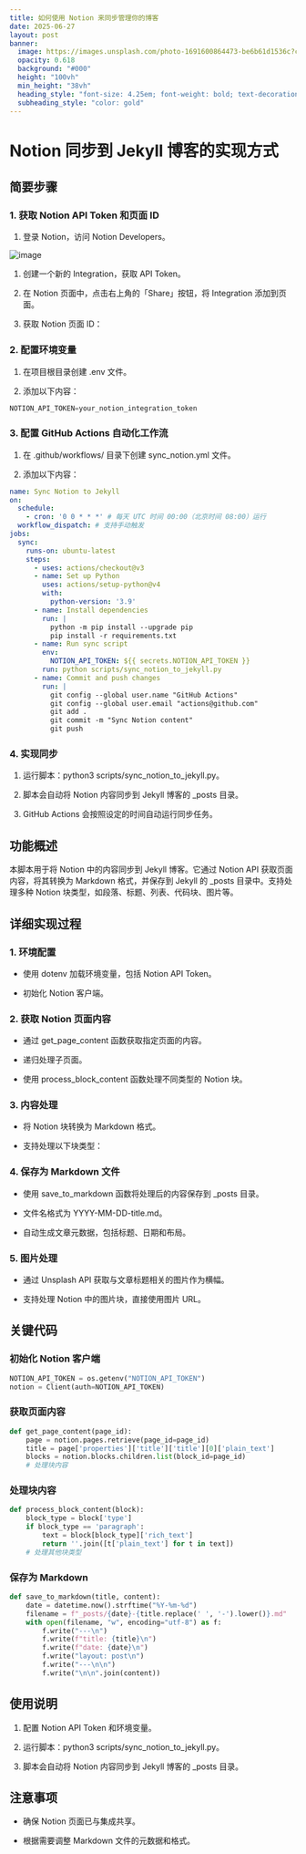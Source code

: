 ```yaml
---
title: 如何使用 Notion 来同步管理你的博客
date: 2025-06-27
layout: post
banner:
  image: https://images.unsplash.com/photo-1691600864473-be6b61d1536c?crop=entropy&cs=tinysrgb&fit=max&fm=jpg&ixid=M3w2OTIwMzJ8MHwxfHJhbmRvbXx8fHx8fHx8fDE3NTEwNjI5NjV8&ixlib=rb-4.1.0&q=80&w=1080
  opacity: 0.618
  background: "#000"
  height: "100vh"
  min_height: "38vh"
  heading_style: "font-size: 4.25em; font-weight: bold; text-decoration: underline"
  subheading_style: "color: gold"
---
```


# Notion 同步到 Jekyll 博客的实现方式

## 简要步骤

### 1. 获取 Notion API Token 和页面 ID

1. 登录 Notion，访问 Notion Developers。

![image](https://prod-files-secure.s3.us-west-2.amazonaws.com/a7a0cc5a-89b9-4cda-8686-1fba0ca52f40/d19c1afe-dea5-4312-9333-786b0ba83054/image.png?X-Amz-Algorithm=AWS4-HMAC-SHA256&X-Amz-Content-Sha256=UNSIGNED-PAYLOAD&X-Amz-Credential=ASIAZI2LB466QVCEQBRS%2F20250627%2Fus-west-2%2Fs3%2Faws4_request&X-Amz-Date=20250627T222244Z&X-Amz-Expires=3600&X-Amz-Security-Token=IQoJb3JpZ2luX2VjEIb%2F%2F%2F%2F%2F%2F%2F%2F%2F%2FwEaCXVzLXdlc3QtMiJHMEUCIBgllL8ntXQj%2FIcpVYaVMo60tCCOHLjhg8i82Jlec%2BbNAiEAjcQPnWj2MoaKxls3t%2FnEc5yPjjWqDPpbhslihazS8Foq%2FwMIfxAAGgw2Mzc0MjMxODM4MDUiDA10uj5DyM361KfQBSrcAzL53wfzaojuRxRZxGwgUwQUD%2Fj8HDaJhYHADokSfEUeUcEh8YM7vRznZldSPbPmiwwyGWB7hDbjTwY8VXDFCB0Pffxv6orMPttMWh1CqKLwziC6Z2M9KBP3WA3tOvqjZW0f4qhwJFhJWWvK2wOj%2FoQLSKnIZ1QszYksYl7bZp6wvaUz4MXk3ahV42fQhKeK1sD%2F%2FOLP7znUfisewu8c%2BulIjtkRihGsaq6CE1LvEMkmf5fekSxY%2F%2FyHiXmOphTcqGtNXKZhhrDM8J6ZuobLQ82bcyMqMhzfNYVXnLjZeYlGizxEPRjriaV4epZ%2Bzlw5FcKmzTj9zjkYX03Tednjyb%2FB91GIXNfsALx9iIcxG1ibIU2I8XlDiYjQgs3evWHO5iLO7AMijl2%2B1ZAmNJz6kIqebLjm32%2FGT0JEeY%2FCNdJ%2F7lZzLTtmFUMP3w6rJGUhIUgmuDUuFex3YwWaktog3dlvGWzb6ddcaeISbz0g9%2FJlfJpuD1Kh1MfFRS%2FtegGCtqtaumQLJhh0iBXG3bfEBGXmfpmgyXRMuSp7vFmavHgXJ%2BoX2RMiFyJeq6FDlwuVS5T98gHYF5lLdnvOBLVoaiTVKR5%2FPWs2fomO%2FNKOJD2c6TWkmH1wfgKZDnbvMLyu%2FMIGOqUBU1a%2BHGhW8dngyMTS%2BwvXyqj2T5EDpSW1%2BtB7C1MkRNb533hkoJAFlyfLrPePH76%2Bwn6IPMM6B2FyJmudD5plNKZqCacCvTtr01nIIwscydPEg9p2dzAISDor60l3sNK8Nu37sg%2FznaK6HYyCVQSdodNZtszgvKHJQjBqa6cepCTvJpWG2HSWgbleyPQUMDTzam5d8X9%2Fo3wvb%2B%2F8wsRESMhK8agT&X-Amz-Signature=6215405056124b8484822cb2cef9accc4ec789add810ad15da306e52cc828c7e&X-Amz-SignedHeaders=host&x-amz-checksum-mode=ENABLED&x-id=GetObject)

1. 创建一个新的 Integration，获取 API Token。

1. 在 Notion 页面中，点击右上角的「Share」按钮，将 Integration 添加到页面。

1. 获取 Notion 页面 ID：


### 2. 配置环境变量

1. 在项目根目录创建 .env 文件。

1. 添加以下内容：

```javascript
NOTION_API_TOKEN=your_notion_integration_token
```

### 3. 配置 GitHub Actions 自动化工作流

1. 在 .github/workflows/ 目录下创建 sync_notion.yml 文件。

1. 添加以下内容：

```yaml
name: Sync Notion to Jekyll
on:
  schedule:
    - cron: '0 0 * * *' # 每天 UTC 时间 00:00（北京时间 08:00）运行
  workflow_dispatch: # 支持手动触发
jobs:
  sync:
    runs-on: ubuntu-latest
    steps:
      - uses: actions/checkout@v3
      - name: Set up Python
        uses: actions/setup-python@v4
        with:
          python-version: '3.9'
      - name: Install dependencies
        run: |
          python -m pip install --upgrade pip
          pip install -r requirements.txt
      - name: Run sync script
        env:
          NOTION_API_TOKEN: ${{ secrets.NOTION_API_TOKEN }}
        run: python scripts/sync_notion_to_jekyll.py
      - name: Commit and push changes
        run: |
          git config --global user.name "GitHub Actions"
          git config --global user.email "actions@github.com"
          git add .
          git commit -m "Sync Notion content"
          git push
```

### 4. 实现同步

1. 运行脚本：python3 scripts/sync_notion_to_jekyll.py。

1. 脚本会自动将 Notion 内容同步到 Jekyll 博客的 _posts 目录。

1. GitHub Actions 会按照设定的时间自动运行同步任务。

## 功能概述

本脚本用于将 Notion 中的内容同步到 Jekyll 博客。它通过 Notion API 获取页面内容，将其转换为 Markdown 格式，并保存到 Jekyll 的 _posts 目录中。支持处理多种 Notion 块类型，如段落、标题、列表、代码块、图片等。

## 详细实现过程

### 1. 环境配置

- 使用 dotenv 加载环境变量，包括 Notion API Token。

- 初始化 Notion 客户端。

### 2. 获取 Notion 页面内容

- 通过 get_page_content 函数获取指定页面的内容。

- 递归处理子页面。

- 使用 process_block_content 函数处理不同类型的 Notion 块。

### 3. 内容处理

- 将 Notion 块转换为 Markdown 格式。

- 支持处理以下块类型：


### 4. 保存为 Markdown 文件

- 使用 save_to_markdown 函数将处理后的内容保存到 _posts 目录。

- 文件名格式为 YYYY-MM-DD-title.md。

- 自动生成文章元数据，包括标题、日期和布局。

### 5. 图片处理

- 通过 Unsplash API 获取与文章标题相关的图片作为横幅。

- 支持处理 Notion 中的图片块，直接使用图片 URL。

## 关键代码

### 初始化 Notion 客户端

```python
NOTION_API_TOKEN = os.getenv("NOTION_API_TOKEN")
notion = Client(auth=NOTION_API_TOKEN)
```

### 获取页面内容

```python
def get_page_content(page_id):
    page = notion.pages.retrieve(page_id=page_id)
    title = page['properties']['title']['title'][0]['plain_text']
    blocks = notion.blocks.children.list(block_id=page_id)
    # 处理块内容
```

### 处理块内容

```python
def process_block_content(block):
    block_type = block['type']
    if block_type == 'paragraph':
        text = block[block_type]['rich_text']
        return ''.join([t['plain_text'] for t in text])
    # 处理其他块类型
```

### 保存为 Markdown

```python
def save_to_markdown(title, content):
    date = datetime.now().strftime("%Y-%m-%d")
    filename = f"_posts/{date}-{title.replace(' ', '-').lower()}.md"
    with open(filename, "w", encoding="utf-8") as f:
        f.write("---\n")
        f.write(f"title: {title}\n")
        f.write(f"date: {date}\n")
        f.write("layout: post\n")
        f.write("---\n\n")
        f.write("\n\n".join(content))
```

## 使用说明

1. 配置 Notion API Token 和环境变量。

1. 运行脚本：python3 scripts/sync_notion_to_jekyll.py。

1. 脚本会自动将 Notion 内容同步到 Jekyll 博客的 _posts 目录。

## 注意事项

- 确保 Notion 页面已与集成共享。

- 根据需要调整 Markdown 文件的元数据和格式。